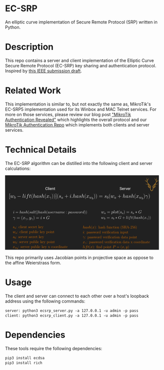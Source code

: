 # EC-SRP
An elliptic curve implementation of Secure Remote Protocol (SRP) written in Python.

# Description
This repo contains a server and client implementation of the Elliptic Curve Secure Remote Protocol (EC-SRP) key sharing and authentication protocol. Inspired by [this IEEE submission draft](https://web.archive.org/web/20131228182531/http://grouper.ieee.org/groups/1363/passwdPK/submissions/p1363ecsrp.pdf). 

# Related Work
This implementation is similar to, but not exactly the same as, MikroTik's EC-SRP5 implementation used for its Winbox and MAC Telnet services. For more on those services, please review our blog post ["MikroTik Authentication Revealed"](https://margin.re/blog/mikrotik-authentication-revealed.aspx) which highlights the overall protocol and our [MikroTik Authentication Repo](https://github.com/MarginResearch/mikrotik_authentication) which implements both clients and server services.

# Technical Details
The EC-SRP algorithm can be distilled into the following client and server calculations: 

![ecsrp_calcs](./_images/ecsrp.png)

This repo primarily uses Jacobian points in projective space as oppose to the affine Weierstrass form. 

# Usage
The client and server can connect to each other over a host's loopback address using the following commands: 

```
server: python3 ecsrp_server.py -a 127.0.0.1 -u admin -p pass
client: python3 ecsrp_client.py -a 127.0.0.1 -u admin -p pass
```

# Dependencies
These tools require the following dependencies:

```
pip3 install ecdsa
pip3 install rich
```
